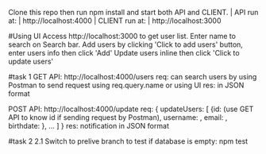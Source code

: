 Clone this repo then run npm install and start both API and CLIENT.
| API run at: | http://localhost:4000
| CLIENT run at: | http://localhost:3000

#Using UI
Access http://localhost:3000 to get user list.
Enter name to search on Search bar.
Add users by clicking 'Click to add users' button, enter users info then click 'Add'
Update users inline then click 'Click to update users'


#task 1
GET API: http://localhost:4000/users
req: can search users by using Postman to send request using req.query.name or using UI
res: <list of users> in JSON format

POST API: http://localhost:4000/update
req: { updateUsers: 
        [ {id: (use GET API to know id if sending request by Postman), 
          username: , 
          email: ,
          birthdate: }, 
          ...
        ]
      }
res: notification in JSON format

#task 2
2.1 
Switch to prelive branch to test if database is empty: npm test
      
